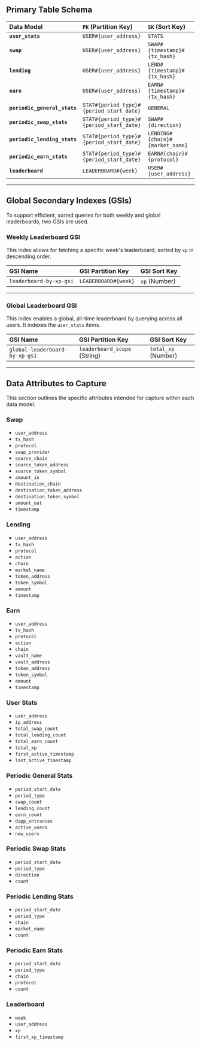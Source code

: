 ## Primary Table Schema

| Data Model | `PK` (Partition Key) | `SK` (Sort Key) |
| :--- | :--- | :--- |
| **`user_stats`** | `USER#{user_address}` | `STATS` |
| **`swap`** | `USER#{user_address}` | `SWAP#{timestamp}#{tx_hash}` |
| **`lending`** | `USER#{user_address}` | `LEND#{timestamp}#{tx_hash}` |
| **`earn`** | `USER#{user_address}` | `EARN#{timestamp}#{tx_hash}` |
| **`periodic_general_stats`** | `STAT#{period_type}#{period_start_date}`| `GENERAL` |
| **`periodic_swap_stats`** | `STAT#{period_type}#{period_start_date}`| `SWAP#{direction}` |
| **`periodic_lending_stats`**| `STAT#{period_type}#{period_start_date}`| `LENDING#{chain}#{market_name}` |
| **`periodic_earn_stats`** | `STAT#{period_type}#{period_start_date}`| `EARN#{chain}#{protocol}` |
| **`leaderboard`** | `LEADERBOARD#{week}` | `USER#{user_address}` |

---

## Global Secondary Indexes (GSIs)

To support efficient, sorted queries for both weekly and global leaderboards, two GSIs are used.

### Weekly Leaderboard GSI

This index allows for fetching a specific week's leaderboard, sorted by `xp` in descending order.

| GSI Name | GSI Partition Key | GSI Sort Key |
| :--- | :--- | :--- |
| `leaderboard-by-xp-gsi` | `LEADERBOARD#{week}` | `xp` (Number) |

---

### Global Leaderboard GSI

This index enables a global, all-time leaderboard by querying across all users. It indexes the `user_stats` items. 

| GSI Name | GSI Partition Key | GSI Sort Key |
| :--- | :--- | :--- |
| `global-leaderboard-by-xp-gsi` | `leaderboard_scope` (String) | `total_xp` (Number) |

---

## Data Attributes to Capture

This section outlines the specific attributes intended for capture within each data model.

### Swap
- `user_address`
- `tx_hash`
- `protocol`
- `swap_provider`
- `source_chain`
- `source_token_address`
- `source_token_symbol`
- `amount_in`
- `destination_chain`
- `destination_token_address`
- `destination_token_symbol`
- `amount_out`
- `timestamp`

### Lending
- `user_address`
- `tx_hash`
- `protocol`
- `action`
- `chain`
- `market_name`
- `token_address`
- `token_symbol`
- `amount`
- `timestamp`

### Earn
- `user_address`
- `tx_hash`
- `protocol`
- `action`
- `chain`
- `vault_name`
- `vault_address`
- `token_address`
- `token_symbol`
- `amount`
- `timestamp`

### User Stats
- `user_address`
- `ip_address`
- `total_swap_count`
- `total_lending_count`
- `total_earn_count`
- `total_xp`
- `first_active_timestamp`
- `last_active_timestamp`

### Periodic General Stats
- `period_start_date`
- `period_type`
- `swap_count`
- `lending_count`
- `earn_count`
- `dapp_entrances`
- `active_users`
- `new_users`

### Periodic Swap Stats
- `period_start_date`
- `period_type`
- `direction`
- `count`

### Periodic Lending Stats
- `period_start_date`
- `period_type`
- `chain`
- `market_name`
- `count`

### Periodic Earn Stats
- `period_start_date`
- `period_type`
- `chain`
- `protocol`
- `count`

### Leaderboard
- `week`
- `user_address`
- `xp`
- `first_xp_timestamp`

